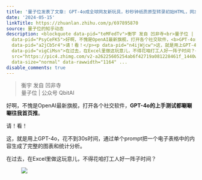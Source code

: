 ```yaml
---
title: '量子位发表了文章: GPT-4o成全球网友新玩具，秒秒钟纸质原型转录初始HTML，网友：谷歌你是一点流量摊不上啊'
date: '2024-05-15'
linkTitle: https://zhuanlan.zhihu.com/p/697895870
source: 量子位的知乎动态
description: <blockquote data-pid="teMFedTv">衡宇 发自 凹非寺<br>量子位 | 公众号 QbitAI</blockquote><p
  data-pid="PsyCeFK5">好啊，不愧是OpenAI最新旗舰，打开各个社交软件，<b>GPT-4o的上手测试都唰唰唰往我首页推</b>。</p><p
  data-pid="a2jCb5r4">请！看！</p><p data-pid="n4ijWjcw">这，就是用上GPT-4o，花不到30s时间，通过单个prompt把一个电子表格中的内容生成了完整的图表和统计分析。</p><p
  data-pid="vigCiMsn">在过去，在Excel里做这玩意儿，不得花咱打工人好一阵子时间？</p><figure data-size="normal"><img
  src="https://pic4.zhimg.com/v2-a26225605254ab6f42719a081228461f_1440w.jpg" data-caption=""
  data-size="normal" data-rawwidth="1164" ...
disable_comments: true
---
```

<blockquote data-pid="teMFedTv">衡宇 发自 凹非寺<br>量子位 | 公众号 QbitAI</blockquote><p data-pid="PsyCeFK5">好啊，不愧是OpenAI最新旗舰，打开各个社交软件，<b>GPT-4o的上手测试都唰唰唰往我首页推</b>。</p><p data-pid="a2jCb5r4">请！看！</p><p data-pid="n4ijWjcw">这，就是用上GPT-4o，花不到30s时间，通过单个prompt把一个电子表格中的内容生成了完整的图表和统计分析。</p><p data-pid="vigCiMsn">在过去，在Excel里做这玩意儿，不得花咱打工人好一阵子时间？</p><figure data-size="normal"><img src="https://pic4.zhimg.com/v2-a26225605254ab6f42719a081228461f_1440w.jpg" data-caption="" data-size="normal" data-rawwidth="1164" ...